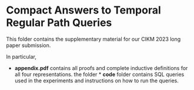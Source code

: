 # Compact Answers to Temporal Regular Path Queries

This folder contains the supplementary material for our CIKM 2023 long paper submission. 

In particular, 

* **appendix.pdf** contains all proofs and complete inductive definitions for all four representations.
the folder * **code** folder contains SQL queries used in the experiments and instructions on how to run the queries.
